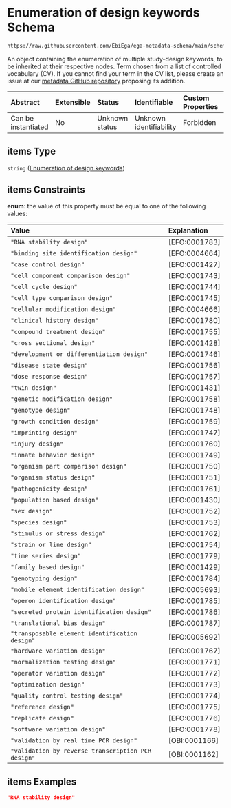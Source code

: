 # Enumeration of design keywords Schema

```txt
https://raw.githubusercontent.com/EbiEga/ega-metadata-schema/main/schemas/EGA.study.json#/properties/studyDesigns/items
```

An object containing the enumeration of multiple study-design keywords, to be inherited at their respective nodes. Term chosen from a list of controlled vocabulary (CV). If you cannot find your term in the CV list, please create an issue at our [metadata GitHub repository](https://github.com/EbiEga/ega-metadata-schema/issues/new/choose) proposing its addition.

| Abstract            | Extensible | Status         | Identifiable            | Custom Properties | Additional Properties | Access Restrictions | Defined In                                                                 |
| :------------------ | :--------- | :------------- | :---------------------- | :---------------- | :-------------------- | :------------------ | :------------------------------------------------------------------------- |
| Can be instantiated | No         | Unknown status | Unknown identifiability | Forbidden         | Allowed               | none                | [EGA.study.json\*](../../../schemas/EGA.study.json "open original schema") |

## items Type

`string` ([Enumeration of design keywords](ega-4-defs-enumeration-of-design-keywords.md))

## items Constraints

**enum**: the value of this property must be equal to one of the following values:

| Value                                              | Explanation    |
| :------------------------------------------------- | :------------- |
| `"RNA stability design"`                           | \[EFO:0001783] |
| `"binding site identification design"`             | \[EFO:0004664] |
| `"case control design"`                            | \[EFO:0001427] |
| `"cell component comparison design"`               | \[EFO:0001743] |
| `"cell cycle design"`                              | \[EFO:0001744] |
| `"cell type comparison design"`                    | \[EFO:0001745] |
| `"cellular modification design"`                   | \[EFO:0004666] |
| `"clinical history design"`                        | \[EFO:0001780] |
| `"compound treatment design"`                      | \[EFO:0001755] |
| `"cross sectional design"`                         | \[EFO:0001428] |
| `"development or differentiation design"`          | \[EFO:0001746] |
| `"disease state design"`                           | \[EFO:0001756] |
| `"dose response design"`                           | \[EFO:0001757] |
| `"twin design"`                                    | \[EFO:0001431] |
| `"genetic modification design"`                    | \[EFO:0001758] |
| `"genotype design"`                                | \[EFO:0001748] |
| `"growth condition design"`                        | \[EFO:0001759] |
| `"imprinting design"`                              | \[EFO:0001747] |
| `"injury design"`                                  | \[EFO:0001760] |
| `"innate behavior design"`                         | \[EFO:0001749] |
| `"organism part comparison design"`                | \[EFO:0001750] |
| `"organism status design"`                         | \[EFO:0001751] |
| `"pathogenicity design"`                           | \[EFO:0001761] |
| `"population based design"`                        | \[EFO:0001430] |
| `"sex design"`                                     | \[EFO:0001752] |
| `"species design"`                                 | \[EFO:0001753] |
| `"stimulus or stress design"`                      | \[EFO:0001762] |
| `"strain or line design"`                          | \[EFO:0001754] |
| `"time series design"`                             | \[EFO:0001779] |
| `"family based design"`                            | \[EFO:0001429] |
| `"genotyping design"`                              | \[EFO:0001784] |
| `"mobile element identification design"`           | \[EFO:0005693] |
| `"operon identification design"`                   | \[EFO:0001785] |
| `"secreted protein identification design"`         | \[EFO:0001786] |
| `"translational bias design"`                      | \[EFO:0001787] |
| `"transposable element identification design"`     | \[EFO:0005692] |
| `"hardware variation design"`                      | \[EFO:0001767] |
| `"normalization testing design"`                   | \[EFO:0001771] |
| `"operator variation design"`                      | \[EFO:0001772] |
| `"optimization design"`                            | \[EFO:0001773] |
| `"quality control testing design"`                 | \[EFO:0001774] |
| `"reference design"`                               | \[EFO:0001775] |
| `"replicate design"`                               | \[EFO:0001776] |
| `"software variation design"`                      | \[EFO:0001778] |
| `"validation by real time PCR design"`             | \[OBI:0001166] |
| `"validation by reverse transcription PCR design"` | \[OBI:0001162] |

## items Examples

```json
"RNA stability design"
```
